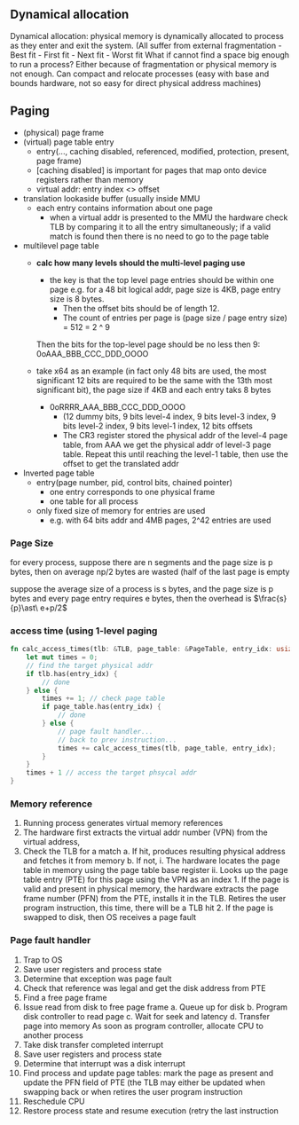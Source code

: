 ## Dynamical allocation

Dynamical allocation: physical memory is dynamically allocated to process as they enter and exit the system. (All suffer from external fragmentation 
    - Best fit
    - First fit
    - Next fit
    - Worst fit
What if cannot find a space big enough to run a process? Either because of fragmentation or physical memory is not enough. Can compact and relocate processes (easy with base and bounds hardware, not so easy for direct physical address machines)

## Paging

- (physical) page frame 
- (virtual) page table entry 
    - entry(..., caching disabled, referenced, modified, protection, present, page frame)
    - [caching disabled] is important for pages that map onto device registers rather than memory 
    - virtual addr: entry index <> offset 
- translation lookaside buffer (usually inside MMU
    - each entry contains information about one page 
        - when a virtual addr is presented to the MMU the hardware check TLB by comparing it to all the entry simultaneously; if a valid match is found then there is no need to go to the page table 
- multilevel page table 
    - **calc how many levels should the multi-level paging use**
        - the key is that the top level page entries should be within one page
        e.g. for a 48 bit logical addr, page size is 4KB, page entry size is 8 bytes.
            - Then the offset bits should be of length 12.
            - The count of entries per page is (page size / page entry size) = 512 = 2 ^ 9
        
        
        Then the bits for the top-level page should be no less then 9: 0oAAA_BBB_CCC_DDD_OOOO
    - take x64 as an example (in fact only 48 bits are used, the most significant 12 bits are required to be the same with the 13th most significant bit), the page size if 4KB and each entry taks 8 bytes
        - 0oRRRR_AAA_BBB_CCC_DDD_OOOO
            - (12 dummy bits, 9 bits level-4 index, 9 bits level-3 index, 9 bits level-2 index, 9 bits level-1 index, 12 bits offsets
            - The CR3 register stored the physical addr of the level-4 page table, from AAA we get the physical addr of level-3 page table. Repeat this until reaching the level-1 table, then use the offset to get the translated addr 
- Inverted page table
    - entry(page number, pid, control bits, chained pointer)
        - one entry corresponds to one physical frame
        - one table for all process
    - only fixed size of memory for entries are used
        - e.g. with 64 bits addr and 4MB pages, 2^42 entries are used

### Page Size 

for every process, suppose there are n segments and the page size is p bytes, then on average np/2 bytes are wasted (half of the last page is empty

suppose the average size of a process is s bytes, and the page size is p bytes and every page entry requires e bytes, then the overhead is $\frac{s}{p}\ast\ e+p/2$

### access time (using 1-level paging

```rust
fn calc_access_times(tlb: &TLB, page_table: &PageTable, entry_idx: usize) -> usize {
    let mut times = 0;
    // find the target physical addr
    if tlb.has(entry_idx) {
        // done
    } else {
        times += 1; // check page table
        if page_table.has(entry_idx) {
            // done
        } else {
            // page fault handler...
            // back to prev instruction...
            times += calc_access_times(tlb, page_table, entry_idx);
        }
    }
    times + 1 // access the target phsycal addr
}
```

### Memory reference

1.	Running process generates virtual memory references
2.	The hardware first extracts the virtual addr number (VPN) from the virtual address, 
3.	Check the TLB for a match
    a.	If hit, produces resulting physical address and fetches it from memory
    b.	If not,
        i.	The hardware locates the page table in memory using the page table base register
        ii.	Looks up the page table entry (PTE) for this page using the VPN as an index
            1.	If the page is valid and present in physical memory, the hardware extracts the page frame number (PFN) from the PTE, installs it in the TLB. Retires the user program instruction, this time, there will be a TLB hit
            2.	If the page is swapped to disk, then OS receives a page fault

### Page fault handler

1.	Trap to OS
2.	Save user registers and process state
3.	Determine that exception was page fault
4.	Check that reference was legal and get the disk address from PTE
5.	Find a free page frame
6.	Issue read from disk to free page frame
    a.	Queue up for disk
    b.	Program disk controller to read page 
    c.	Wait for seek and latency
    d.	Transfer page into memory
As soon as program controller, allocate CPU to another process
7.	Take disk transfer completed interrupt
8.	Save user registers and process state
9.	Determine that interrupt was a disk interrupt
10.	Find process and update page tables: mark the page as present and update the PFN field of PTE
    (the TLB may either be updated when swapping back or when retires the user program instruction
11.	Reschedule CPU
12.	Restore process state and resume execution (retry the last instruction
